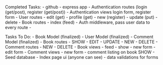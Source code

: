 Completed Tasks:
	- github
	- express app
	- Authentication routes (login (get/post), register (get/post))
	- Authentication views login form, register form 
	- User routes 
		- edit (get)
		- profile (get)
		- new (register)
		- update (put)
		- delete 
	- Book routes
		- index (feed)
	- Auth middleware, pass user data to every route 
	- 

Tasks To Do:
	- Book Model (finalized)
	- User Model (finalized)
	- Comment Model (finalized)
	- Book routes
		- SHOW
		- EDIT
		- UPDATE
		- NEW
		- DELETE 
	- Comment routes
		- NEW
		- DELETE 
	- Book views
		- feed 
		- show 
		- new form
		- edit form 
	- Comment views
		- new form
		- comment listing on book SHOW
	- Seed database 
	- Index page ui (anyone can see)
	- data validations for forms 
	